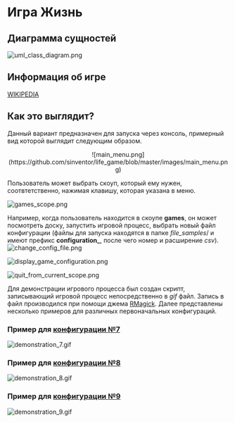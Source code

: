 # Игра Жизнь

## Диаграмма сущностей

![uml_class_diagram.png](https://github.com/sinventor/life_game/blob/master/diagrams/uml_class_diagram-2.png)

## Информация об игре
[WIKIPEDIA](https://ru.wikipedia.org/wiki/%D0%96%D0%B8%D0%B7%D0%BD%D1%8C_%28%D0%B8%D0%B3%D1%80%D0%B0%29)

## Как это выглядит?

Данный вариант предназначен для запуска через консоль, примерный вид которой выглядит следующим образом.

<div style="text-align:center" markdown="1">
![main_menu.png](https://github.com/sinventor/life_game/blob/master/images/main_menu.png)
</div>

Пользователь может выбрать скоуп, который ему нужен, соотвтетственно, нажимая клавишу, которая указана в меню.

![games_scope.png](https://github.com/sinventor/life_game/blob/master/images/games_scope.png)

Например, когда пользователь находится в скоупе **games**, он может посмотреть доску, запустить игровой процесс, выбрать новый файл конфигурации (файлы для запуска находятся в папке *file_samples*/ и имеют префикс **configuration_**, после чего номер и расширение *csv*).
![change_config_file.png](https://github.com/sinventor/life_game/blob/master/images/change_config_file.png)

![display_game_configuration.png](https://github.com/sinventor/life_game/blob/master/images/display_game_configuration.png)

![quit_from_current_scope.png](https://github.com/sinventor/life_game/blob/master/images/quit_from_current_scope.png)

Для демонстрации игрового процесса был создан скрипт, записывающий игровой процесс непосредственно в *gif* файл.
Запись в файл производился при помощи джема [RMagick](https://rubygems.org/gems/rmagick/). Далее представлены несколько примеров для различных первоначальных конфигураций.

### Пример для [конфигурации №7](https://github.com/sinventor/life_game/blob/master/file_samples/configuration_7.csv)

![demonstration_7.gif](https://github.com/sinventor/life_game/blob/master/images/demos/demonstration_7.gif)
### Пример для [конфигурации №8](https://github.com/sinventor/life_game/blob/master/file_samples/configuration_8.csv)
![demonstration_8.gif](https://github.com/sinventor/life_game/blob/master/images/demos/demonstration_8.gif)
### Пример для [конфигурации №9](https://github.com/sinventor/life_game/blob/master/file_samples/configuration_9.csv)
![demonstration_9.gif](https://github.com/sinventor/life_game/blob/master/images/demos/demonstration_9.gif)